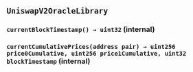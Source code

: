 ## `UniswapV2OracleLibrary`






### `currentBlockTimestamp() → uint32` (internal)





### `currentCumulativePrices(address pair) → uint256 price0Cumulative, uint256 price1Cumulative, uint32 blockTimestamp` (internal)






